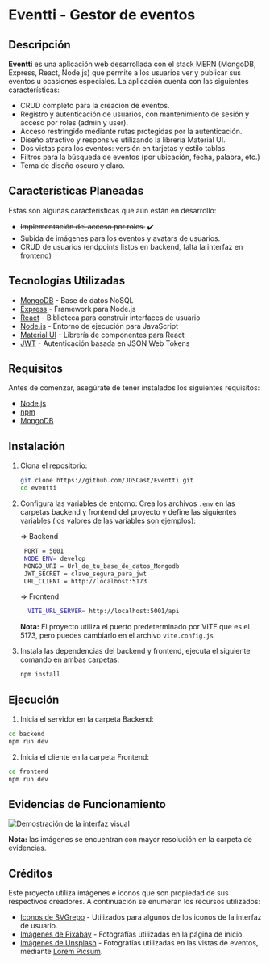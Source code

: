 # Eventti - Gestor de eventos

## Descripción
**Eventti** es una aplicación web desarrollada con el stack MERN (MongoDB, Express, React, Node.js) que permite a los usuarios ver y publicar sus eventos u ocasiones especiales. La aplicación cuenta con las siguientes características:

- CRUD completo para la creación de eventos.
- Registro y autenticación de usuarios, con mantenimiento de sesión y acceso por roles (admin y user).
- Acceso restringido mediante rutas protegidas por la autenticación.
- Diseño atractivo y responsive utilizando la librería Material UI.
- Dos vistas para los eventos: versión en tarjetas y estilo tablas.
- Filtros para la búsqueda de eventos (por ubicación, fecha, palabra, etc.)
- Tema de diseño oscuro y claro.

## Características Planeadas
Estas son algunas características que aún están en desarrollo:

- ~~Implementación del acceso por roles.~~ ✔️
- Subida de imágenes para los eventos y avatars de usuarios.
- CRUD de usuarios (endpoints listos en backend, falta la interfaz en frontend)

## Tecnologías Utilizadas
- [MongoDB](https://www.mongodb.com/) - Base de datos NoSQL
- [Express](https://expressjs.com/) - Framework para Node.js
- [React](https://reactjs.org/) - Biblioteca para construir interfaces de usuario
- [Node.js](https://nodejs.org/) - Entorno de ejecución para JavaScript
- [Material UI](https://material-ui.com/) - Librería de componentes para React
- [JWT](https://jwt.io/) - Autenticación basada en JSON Web Tokens

## Requisitos
Antes de comenzar, asegúrate de tener instalados los siguientes requisitos:
- [Node.js](https://nodejs.org/)
- [npm](https://www.npmjs.com/)
- [MongoDB](https://www.mongodb.com/)

## Instalación

1. Clona el repositorio:
   ```bash
   git clone https://github.com/JDSCast/Eventti.git
   cd eventti

2. Configura las variables de entorno: Crea los archivos `.env` en las carpetas backend y frontend del proyecto y define las siguientes variables (los valores de las variables son ejemplos):

   => Backend

   ```bash
    PORT = 5001
    NODE_ENV= develop
    MONGO_URI = Url_de_tu_base_de_datos_Mongodb
    JWT_SECRET = clave_segura_para_jwt
    URL_CLIENT = http://localhost:5173
   ```


    => Frontend

    ```bash
      VITE_URL_SERVER= http://localhost:5001/api
      ```
    **Nota:** El proyecto utiliza el puerto predeterminado por VITE que es el 5173, pero puedes cambiarlo en el archivo `vite.config.js`
3. Instala las dependencias del backend y frontend, ejecuta el siguiente comando en ambas carpetas:

   ```bash
   npm install
   ```
## Ejecución

1. Inicia el servidor en la carpeta Backend:

```bash
cd backend
npm run dev
```
2. Inicia el cliente en la carpeta Frontend:

```bash
cd frontend
npm run dev
```

## Evidencias de Funcionamiento

![Demostración de la interfaz visual](/evidencias/Collage.png)

**Nota:** las imágenes se encuentran con mayor resolución en la carpeta de evidencias.

## Créditos

Este proyecto utiliza imágenes e íconos que son propiedad de sus respectivos creadores. A continuación se enumeran los recursos utilizados:

- [Iconos de SVGrepo](https://www.svgrepo.com/) - Utilizados para algunos de los iconos de la interfaz de usuario.
- [Imágenes de Pixabay](https://pixabay.com/) - Fotografías utilizadas en la página de inicio.
- [Imágenes de Unsplash](https://pixabay.com/) - Fotografías utilizadas en las vistas de eventos, mediante  [Lorem Picsum](https://picsum.photos/).
